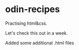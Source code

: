 # odin-recipes

Practising html&css. 

Let's check this out in a week.

Added some additional .html files